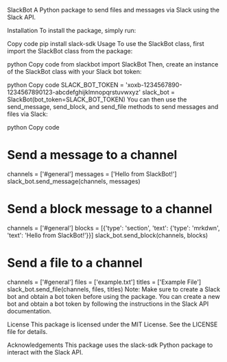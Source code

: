 SlackBot
A Python package to send files and messages via Slack using the Slack API.

Installation
To install the package, simply run:

Copy code
pip install slack-sdk
Usage
To use the SlackBot class, first import the SlackBot class from the package:

python
Copy code
from slackbot import SlackBot
Then, create an instance of the SlackBot class with your Slack bot token:

python
Copy code
SLACK_BOT_TOKEN = 'xoxb-1234567890-1234567890123-abcdefghijklmnopqrstuvwxyz'
slack_bot = SlackBot(bot_token=SLACK_BOT_TOKEN)
You can then use the send_message, send_block, and send_file methods to send messages and files via Slack:

python
Copy code
# Send a message to a channel
channels = ['#general']
messages = ['Hello from SlackBot!']
slack_bot.send_message(channels, messages)

# Send a block message to a channel
channels = ['#general']
blocks = [{'type': 'section', 'text': {'type': 'mrkdwn', 'text': 'Hello from SlackBot!'}}]
slack_bot.send_block(channels, blocks)

# Send a file to a channel
channels = ['#general']
files = ['example.txt']
titles = ['Example File']
slack_bot.send_file(channels, files, titles)
Note: Make sure to create a Slack bot and obtain a bot token before using the package. You can create a new bot and obtain a bot token by following the instructions in the Slack API documentation.

License
This package is licensed under the MIT License. See the LICENSE file for details.

Acknowledgements
This package uses the slack-sdk Python package to interact with the Slack API.
